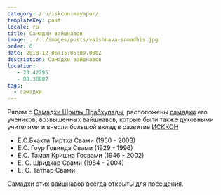 ```yaml
---
category: /ru/iskcon-mayapur/
templateKey: post
locale: ru
title: Самадхи вайшнавов
image: ../../images/posts/vaishnava-samadhis.jpg
order: 6
date: 2018-12-06T15:05:09.000Z
description: Самадхи вайшнавов
location:
   - 23.42295
   - 88.38807
tags:
  - самадхи
---
```


Рядом с [Самадхи Шрилы Прабхупады](/ru/prabhupada-samadhi), расположены [самадхи](/ru/glossary/#самадхи) его учеников, возвышенных вайшнавов, котрые были также духовными учителями и внесли большой вклад в развитие [ИСККОН](/ru/iskcon)

  - Е.С.Бхакти Тиртха Свами (1950 - 2003)
  - Е.С. Гоур Говинда Свами (1929 - 1996)
  - Е.С. Тамал Кришна Госвами (1946 - 2002)
  - Е. С. Шридхар Свами (1984 - 2004)
  - Е. С. Татпар Свами

Самадхи этих вайшнавов всегда открыты для посещения.

<tbd locale="ru" url="mailto:haribol@mayapur.live"></tbd>
